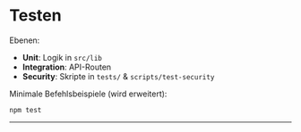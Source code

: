 # Testen

Ebenen:

* **Unit**: Logik in `src/lib`
* **Integration**: API-Routen
* **Security**: Skripte in `tests/` & `scripts/test-security`

Minimale Befehlsbeispiele (wird erweitert):

```
npm test
```

---
